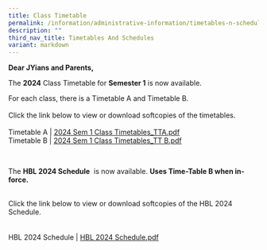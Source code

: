 ```yaml
---
title: Class Timetable
permalink: /information/administrative-information/timetables-n-schedules/class-timetable/
description: ""
third_nav_title: Timetables And Schedules
variant: markdown
---
```

<p><strong>Dear JYians and Parents,</strong></p>
<p>The&nbsp;<strong>2024</strong>&nbsp;Class Timetable for&nbsp;<strong>Semester 1</strong>&nbsp;is now available.</p>
<p>For each class, there is a Timetable A and Timetable B.<br><br>Click the link below to view or download softcopies of the timetables.<br><br>Timetable A | <a href="https://drive.google.com/file/d/18AsiI5Jkd80rPjD5jhh1B8kYIx9sbyW7/view?usp=sharing">2024 Sem 1 Class Timetables_TTA.pdf</a><br>Timetable B |&nbsp;<a href="https://drive.google.com/file/d/1kPNNHgFF2B-xv0c9yvmQRHIV2yNa_Y9C/view?usp=sharing">2024 Sem 1 Class Timetables_TT B.pdf</a></p><br>




<p><strong></strong></p>
<p>The&nbsp;<strong>HBL 2024 Schedule</strong>&nbsp;<strong></strong>&nbsp;is now available.&nbsp;<strong>Uses Time-Table B when in-force.</strong></p><br>Click the link below to view or download softcopies of the HBL 2024 Schedule.<br><br><br>HBL 2024 Schedule | <a href="https://drive.google.com/file/d/1ct4zrzrDtb7PiH3WvY0uCsWieU3iShhB/view?usp=drive_link">HBL 2024 Schedule.pdf</a><br><p></p>